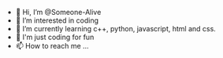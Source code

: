 - 👋 Hi, I’m @Someone-Alive
- 👀 I’m interested in coding
- 🌱 I’m currently learning c++, python, javascript, html and css.
- 💞️ I'm just coding for fun
- 📫 How to reach me ...

<!---
Someone-Alive/Someone-Alive is a ✨ special ✨ repository because its `README.md` (this file) appears on your GitHub profile.
You can click the Preview link to take a look at your changes.
--->
